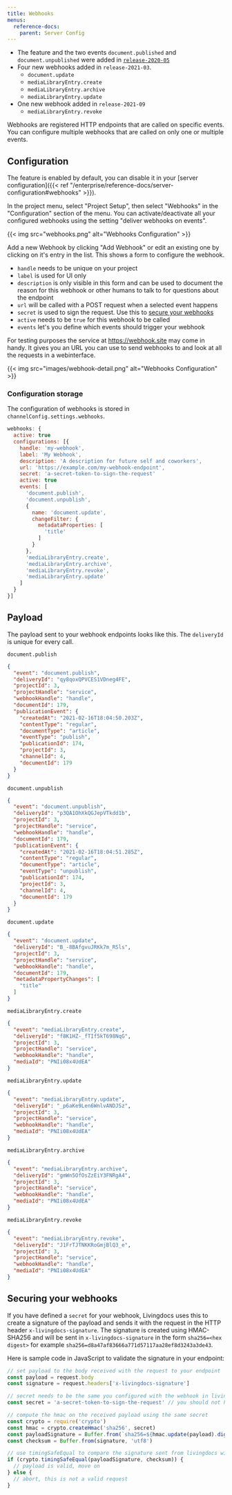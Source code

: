 ```yaml
---
title: Webhooks
menus:
  reference-docs:
    parent: Server Config
---
```


- The feature and the two events `document.published` and `document.unpublished` were added in [`release-2020-05`](https://github.com/livingdocsIO/livingdocs-release-notes/blob/master/releases/release-2020-05.md)
- Four new webhooks added in `release-2021-03`.
  - `document.update`
  - `mediaLibraryEntry.create`
  - `mediaLibraryEntry.archive`
  - `mediaLibraryEntry.update`
- One new webhook added in `release-2021-09`
  - `mediaLibraryEntry.revoke`

Webhooks are registered HTTP endpoints that are called on specific events.
You can configure multiple webhooks that are called on only one or multiple events.

## Configuration

The feature is enabled by default, you can disable it in your [server configuration]({{< ref "/enterprise/reference-docs/server-configuration#webhooks" >}}).

In the project menu, select "Project Setup", then select "Webhooks" in the "Configuration" section of the menu. You can activate/deactivate all your configured webhooks using the setting "deliver webhooks on events".

{{< img src="webhooks.png" alt="Webhooks Configuration" >}}


Add a new Webhook by clicking "Add Webhook" or edit an existing one by clicking on it's entry in the list. This shows a form to configure the webhook.

- `handle` needs to be unique on your project
- `label` is used for UI only
- `description` is only visible in this form and can be used to document the reason for this webhook or other humans to talk to for questions about the endpoint
- `url` will be called with a POST request when a selected event happens
- `secret` is used to sign the request. Use this to [secure your webhooks](#securing-your-webhooks)
- `active` needs to be `true` for this webhook to be called
- `events` let's you define which events should trigger your webhook

For testing purposes the service at https://webhook.site may come in handy. It gives you an URL you can use to send webhooks to and look at all the requests in a webinterface.

{{< img src="images/webhook-detail.png" alt="Webhooks Configuration" >}}

### Configuration storage

The configuration of webhooks is stored in `channelConfig.settings.webhooks`.

```js
webhooks: {
  active: true
  configurations: [{
    handle: 'my-webhook',
    label: 'My Webhook',
    description: 'A description for future self and coworkers',
    url: 'https://example.com/my-webhook-endpoint',
    secret: 'a-secret-token-to-sign-the-request'
    active: true
    events: [
      'document.publish',
      'document.unpublish',
      {
        name: 'document.update', 
        changeFilter: {
          metadataProperties: [
            'title'
          ]
        }
      },
      'mediaLibraryEntry.create',
      'mediaLibraryEntry.archive',
      'mediaLibraryEntry.revoke',
      'mediaLibraryEntry.update'
    ]
  }
}]
```

## Payload
The payload sent to your webhook endpoints looks like this. The `deliveryId` is unique for every call.

`document.publish`
```json
{
  "event": "document.publish",
  "deliveryId": "qy8qoxQPVCES1VDneg4FE",
  "projectId": 3,
  "projectHandle": "service",
  "webhookHandle": "handle",
  "documentId": 179,
  "publicationEvent": {
    "createdAt": "2021-02-16T18:04:50.203Z",
    "contentType": "regular",
    "documentType": "article",
    "eventType": "publish",
    "publicationId": 174,
    "projectId": 3,
    "channelId": 4,
    "documentId": 179
  }
}
```

`document.unpublish`
```json
{
  "event": "document.unpublish",
  "deliveryId": "p3QA1OhXkQGJepVTkdd1b",
  "projectId": 3,
  "projectHandle": "service",
  "webhookHandle": "handle",
  "documentId": 179,
  "publicationEvent": {
    "createdAt": "2021-02-16T18:04:51.285Z",
    "contentType": "regular",
    "documentType": "article",
    "eventType": "unpublish",
    "publicationId": 174,
    "projectId": 3,
    "channelId": 4,
    "documentId": 179
  }
}
```

`document.update`
```json
{
  "event": "document.update",
  "deliveryId": "B_-8BAfgvuJRKk7m_RSls",
  "projectId": 3,
  "projectHandle": "service",
  "webhookHandle": "handle",
  "documentId": 179,
  "metadataPropertyChanges": [
    "title"
  ]
}
```

`mediaLibraryEntry.create`
```json
{
  "event": "mediaLibraryEntry.create",
  "deliveryId": "f8K1HZ-_fTIf5kT698NqG",
  "projectId": 3,
  "projectHandle": "service",
  "webhookHandle": "handle",
  "mediaId": "PNIi08x4UdEA"
}
```

`mediaLibraryEntry.update`
```json
{
  "event": "mediaLibraryEntry.update",
  "deliveryId": "_p6aKe9Len6WnlvANDJSz",
  "projectId": 3,
  "projectHandle": "service",
  "webhookHandle": "handle",
  "mediaId": "PNIi08x4UdEA"
}
```

`mediaLibraryEntry.archive`
```json
{
  "event": "mediaLibraryEntry.archive",
  "deliveryId": "gmWn5OfOsZzEiY3FNRgA4",
  "projectId": 3,
  "projectHandle": "service",
  "webhookHandle": "handle",
  "mediaId": "PNIi08x4UdEA"
}
```

`mediaLibraryEntry.revoke`
```json
{
  "event": "mediaLibraryEntry.revoke",
  "deliveryId": "J1FrTJTNKKRoGmjBlQ3_e",
  "projectId": 3,
  "projectHandle": "service",
  "webhookHandle": "handle",
  "mediaId": "PNIi08x4UdEA"
}
```

## Securing your webhooks
If you have defined a `secret` for your webhook, Livingdocs uses this to create a signature of the payload and sends it with the request in the HTTP header `x-livingdocs-signature`.
The signature is created using HMAC-SHA256 and will be sent in `x-livingdocs-signature` in the form `sha256=<hex digest>` for example `sha256=d8a47af83666a771d57117aa28ef8d3243a3de43`.

Here is sample code in JavaScript to validate the signature in your endpoint:

```js
// set payload to the body received with the request to your endpoint
const payload = request.body
const signature = request.headers['x-livingdocs-signature']

// secret needs to be the same you configured with the webhook in livingdocs
const secret = 'a-secret-token-to-sign-the-request' // you should not hardcode this but read it from an environment variable

// compute the hmac on the received payload using the same secret
const crypto = require('crypto')
const hmac = crypto.createHmac('sha256', secret)
const payloadSignature = Buffer.from(`sha256=${hmac.update(payload).digest('hex')}`, 'utf8')
const checksum = Buffer.from(signature, 'utf8')

// use timingSafeEqual to compare the signature sent from livingdocs with the computed checksum
if (crypto.timingSafeEqual(payloadSignature, checksum)) {
  // payload is valid, move on
} else {
  // abort, this is not a valid request
}
```
